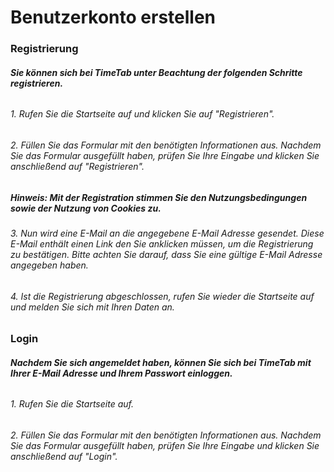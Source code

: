 # Benutzerkonto erstellen

### Registrierung

##### Sie können sich bei TimeTab unter Beachtung der folgenden Schritte registrieren.

###### 

###### 1. Rufen Sie die Startseite auf und klicken Sie auf "Registrieren".

###### 2. Füllen Sie das Formular mit den benötigten Informationen aus. Nachdem Sie das Formular ausgefüllt haben, prüfen Sie Ihre Eingabe und klicken Sie anschließend auf "Registrieren".

##### **Hinweis**: Mit der Registration stimmen Sie den Nutzungsbedingungen sowie der Nutzung von Cookies zu.

###### 3. Nun wird eine E-Mail an die angegebene E-Mail Adresse gesendet. Diese E-Mail enthält einen Link den Sie anklicken müssen, um die Registrierung zu bestätigen. Bitte achten Sie darauf, dass Sie eine gültige E-Mail Adresse angegeben haben.

###### 4. Ist die Registrierung abgeschlossen, rufen Sie wieder die Startseite auf und melden Sie sich mit Ihren Daten an.

###### 

### Login

##### Nachdem Sie sich angemeldet haben, können Sie sich bei TimeTab mit Ihrer E-Mail Adresse und Ihrem Passwort einloggen.

###### 

###### 1. Rufen Sie die Startseite auf.

###### 2. Füllen Sie das Formular mit den benötigten Informationen aus. Nachdem Sie das Formular ausgefüllt haben, prüfen Sie Ihre Eingabe und klicken Sie anschließend auf "Login".



